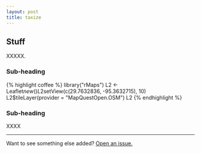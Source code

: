 ```yaml
---
layout: post
title: taxize
---
```


<i class="fa fa-bars"></i>

## Stuff

XXXXX.

### Sub-heading

{% highlight coffee %}
library("rMaps")
L2 <- Leaflet$new()
L2$setView(c(29.7632836,  -95.3632715), 10)
L2$tileLayer(provider = "MapQuestOpen.OSM")
L2
{% endhighlight %}

### Sub-heading

XXXX

-----

Want to see something else added? <a href="https://github.com/mdo/hyde/issues/new">Open an issue.</a>